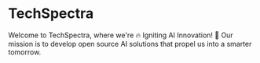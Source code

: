 # TechSpectra
Welcome to TechSpectra, where we're 🔥 Igniting AI Innovation! 🤖 Our mission is to develop open source AI solutions that propel us into a smarter tomorrow.
